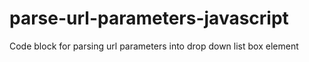# parse-url-parameters-javascript
Code block for parsing url parameters into drop down list box element
